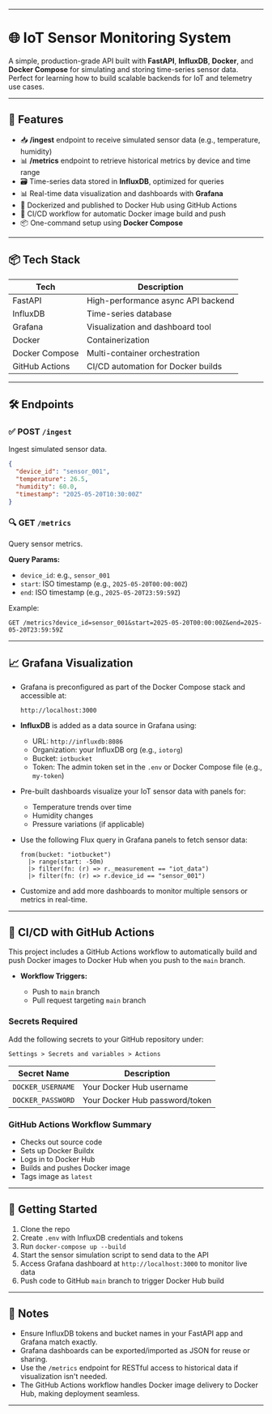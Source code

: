 
---

# 🌐 IoT Sensor Monitoring System

A simple, production-grade API built with **FastAPI**, **InfluxDB**, **Docker**, and **Docker Compose** for simulating and storing time-series sensor data. Perfect for learning how to build scalable backends for IoT and telemetry use cases.

---

## 🚀 Features

- 📥 **/ingest** endpoint to receive simulated sensor data (e.g., temperature, humidity)
- 📊 **/metrics** endpoint to retrieve historical metrics by device and time range
- 🗃️ Time-series data stored in **InfluxDB**, optimized for queries
- 📊 Real-time data visualization and dashboards with **Grafana**
- 🐳 Dockerized and published to Docker Hub using GitHub Actions
- 🔁 CI/CD workflow for automatic Docker image build and push
- 📦 One-command setup using **Docker Compose**

---

## 📦 Tech Stack

| Tech           | Description                        |
|----------------|------------------------------------|
| FastAPI        | High-performance async API backend |
| InfluxDB       | Time-series database               |
| Grafana        | Visualization and dashboard tool   |
| Docker         | Containerization                   |
| Docker Compose | Multi-container orchestration      |
| GitHub Actions | CI/CD automation for Docker builds |

---

## 🛠️ Endpoints

### ✅ POST `/ingest`

Ingest simulated sensor data.

```json
{
  "device_id": "sensor_001",
  "temperature": 26.5,
  "humidity": 60.0,
  "timestamp": "2025-05-20T10:30:00Z"
}
````

### 🔍 GET `/metrics`

Query sensor metrics.

**Query Params:**

* `device_id`: e.g., `sensor_001`
* `start`: ISO timestamp (e.g., `2025-05-20T00:00:00Z`)
* `end`: ISO timestamp (e.g., `2025-05-20T23:59:59Z`)

Example:

```http
GET /metrics?device_id=sensor_001&start=2025-05-20T00:00:00Z&end=2025-05-20T23:59:59Z
```

---

## 📈 Grafana Visualization

* Grafana is preconfigured as part of the Docker Compose stack and accessible at:

  ```
  http://localhost:3000
  ```

* **InfluxDB** is added as a data source in Grafana using:

  * URL: `http://influxdb:8086`
  * Organization: your InfluxDB org (e.g., `iotorg`)
  * Bucket: `iotbucket`
  * Token: The admin token set in the `.env` or Docker Compose file (e.g., `my-token`)

* Pre-built dashboards visualize your IoT sensor data with panels for:

  * Temperature trends over time
  * Humidity changes
  * Pressure variations (if applicable)

* Use the following Flux query in Grafana panels to fetch sensor data:

  ```flux
  from(bucket: "iotbucket")
    |> range(start: -50m)
    |> filter(fn: (r) => r._measurement == "iot_data")
    |> filter(fn: (r) => r.device_id == "sensor_001")
  ```

* Customize and add more dashboards to monitor multiple sensors or metrics in real-time.

---

## 🔄 CI/CD with GitHub Actions

This project includes a GitHub Actions workflow to automatically build and push Docker images to Docker Hub when you push to the `main` branch.

* **Workflow Triggers:**

  * Push to `main` branch
  * Pull request targeting `main` branch

### Secrets Required

Add the following secrets to your GitHub repository under:

```
Settings > Secrets and variables > Actions
```

| Secret Name       | Description                    |
| ----------------- | ------------------------------ |
| `DOCKER_USERNAME` | Your Docker Hub username       |
| `DOCKER_PASSWORD` | Your Docker Hub password/token |

### GitHub Actions Workflow Summary

* Checks out source code
* Sets up Docker Buildx
* Logs in to Docker Hub
* Builds and pushes Docker image
* Tags image as `latest`


---

## 🚀 Getting Started

1. Clone the repo
2. Create `.env` with InfluxDB credentials and tokens
3. Run `docker-compose up --build`
4. Start the sensor simulation script to send data to the API
5. Access Grafana dashboard at `http://localhost:3000` to monitor live data
6. Push code to GitHub `main` branch to trigger Docker Hub build

---

## 📝 Notes

* Ensure InfluxDB tokens and bucket names in your FastAPI app and Grafana match exactly.
* Grafana dashboards can be exported/imported as JSON for reuse or sharing.
* Use the `/metrics` endpoint for RESTful access to historical data if visualization isn't needed.
* The GitHub Actions workflow handles Docker image delivery to Docker Hub, making deployment seamless.

---

